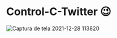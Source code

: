 # Control-C-Twitter 😉

![Captura de tela 2021-12-28 113820](https://user-images.githubusercontent.com/80164486/147581265-e422963c-f633-436b-a210-179dbffb26ee.png)
